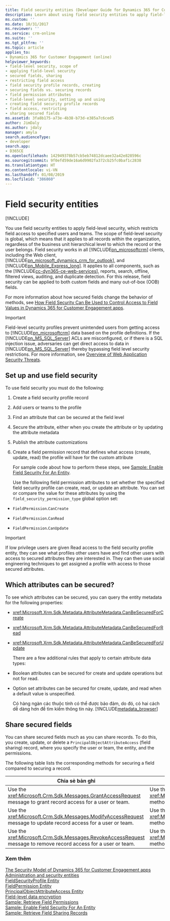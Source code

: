 ```yaml
---
title: Field security entities (Developer Guide for Dynamics 365 for Customer Engagement apps) | MicrosoftDocs
description: Learn about using field security entities to apply field-level security, which restricts field access to specified users and teams.
ms.custom: ''
ms.date: 10/31/2017
ms.reviewer: ''
ms.service: crm-online
ms.suite: ''
ms.tgt_pltfrm: ''
ms.topic: article
applies_to:
- Dynamics 365 for Customer Engagement (online)
helpviewer_keywords:
- field-level security, scope of
- applying field-level security
- secured fields, sharing
- restricting field access
- field security profile records, creating
- securing fields vs. securing records
- field permission attributes
- field-level security, setting up and using
- creating field security profile records
- field access, restricting
- sharing secured fields
ms.assetid: 3fa8b175-a73e-4b38-b73d-e385a7c6ced5
author: JimDaly
ms.author: jdaly
manager: amyla
search.audienceType:
- developer
search.app:
- D365CE
ms.openlocfilehash: 142949378b57cb5eb74812dcaee32a42e828596c
ms.sourcegitcommit: 9f0efd59de16a6d9902fa372cb25fc0baf1c2838
ms.translationtype: HT
ms.contentlocale: vi-VN
ms.lasthandoff: 01/08/2019
ms.locfileid: "386860"
---
```

# <a name="field-security-entities"></a>Field security entities

[!INCLUDE[](../includes/cc_applies_to_update_9_0_0.md)]

You use field security entities to apply field-level security, which restricts field access to specified users and teams. The scope of field-level security is global, which means that it applies to all records within the organization, regardless of the business unit hierarchical level to which the record or the user belongs. Field security works in all [!INCLUDE[pn_microsoftcrm](../includes/pn-microsoftcrm.md)] clients, including the Web client, [!INCLUDE[pn_microsoft_dynamics_crm_for_outlook](../includes/pn-microsoft-dynamics-crm-for-outlook.md)], and [!INCLUDE[pn_Mobile_Express_long](../includes/pn-mobile-express-long.md)]. It applies to all components, such as the [!INCLUDE[cc-dyn365-ce-web-services](../includes/cc-dyn365-ce-web-services.md)], reports, search, offline, filtered views, auditing, and duplicate detection. For this release, field security can be applied to both custom fields and many out-of-box (OOB) fields.  
  
 For more information about how secured fields change the behavior of methods, see [How Field Security Can Be Used to Control Access to Field Values in Dynamics 365 for Customer Engagement apps](security-dev/use-field-security-control-access-field-values.md).  
  
> [!IMPORTANT]
>  Field-level security profiles prevent unintended users from getting access to [!INCLUDE[pn_microsoftcrm](../includes/pn-microsoftcrm.md)] data based on the profile definitions. If the [!INCLUDE[pn_MS_SQL_Server](../includes/pn-ms-sql-server.md)] ACLs are misconfigured, or if there is a SQL injection issue, adversaries can get direct access to data in [!INCLUDE[pn_MS_SQL_Server](../includes/pn-ms-sql-server.md)] thereby bypassing field level security restrictions. For more information, see [Overview of Web Application Security Threats](https://msdn.microsoft.com/library/f13d73y6.aspx).  
  
<a name="bkmk_setup"></a>   
## <a name="set-up-and-use-field-security"></a>Set up and use field security  
 To use field security you must do the following:  
  
1. Create a field security profile record  
  
2. Add users or teams to the profile  
  
3. Find an attribute that can be secured at the field level  
  
4. Secure the attribute, either when you create the attribute or by updating the attribute metadata  
  
5. Publish the attribute customizations  
  
6. Create a field permission record that defines what access (create, update, read) the profile will have for the custom attribute  
  
   For sample code about how to perform these steps, see [Sample: Enable Field Security For An Entity](sample-enable-field-security-entity.md).  
  
   Use the following field permission attributes to set whether the specified field security profile can create, read, or update an attribute. 
   You can set or compare the value for these attributes by using the `field_security_permission_type` global option set:  
  
-   `FieldPermission`.`CanCreate`  
  
-   `FieldPermission`.`CanRead`  
  
-   `FieldPermission`.`CanUpdate`  
  
> [!IMPORTANT]
>  If low privilege users are given Read access to the field security profile entity, they can see what profiles other users have and find other users with access to secured attributes they are interested in. They can then use social engineering techniques to get assigned a profile with access to those secured attributes.  
  
<a name="bkmk_whichattributes"></a>   
## <a name="which-attributes-can-be-secured"></a>Which attributes can be secured?  
 To see which attributes can be secured, you can query the entity metadata for the following properties:  
  
- <xref:Microsoft.Xrm.Sdk.Metadata.AttributeMetadata.CanBeSecuredForCreate>  
  
- <xref:Microsoft.Xrm.Sdk.Metadata.AttributeMetadata.CanBeSecuredForRead>  
  
- <xref:Microsoft.Xrm.Sdk.Metadata.AttributeMetadata.CanBeSecuredForUpdate>  
  
  There are a few additional rules that apply to certain attribute data types:  
  
- Boolean attributes can be secured for create and update operations but not for read.  
  
- Option set attributes can be secured for create, update, and read when a default value is unspecified.  
  
  Có hàng ngàn các thuộc tính có thể được bảo đảm, do đó, có hai cách dễ dàng hơn để tìm kiếm thông tin này. [!INCLUDE[metadata_browser](../includes/metadata-browser.md)]  
  
<a name="bkmk_sharing"></a>   
## <a name="share-secured-fields"></a>Share secured fields  
 You can share secured fields much as you can share records. To do this, you create, update, or delete a `PrincipalObjectAttributeAccess` (field sharing) record, where you specify the user or team, the entity, and the permissions.  
  
 The following table lists the corresponding methods for securing a field compared to securing a record.  
  
|Chia sẻ bản ghi|Field access sharing|  
|--------------------|--------------------------|  
|Use the <xref:Microsoft.Crm.Sdk.Messages.GrantAccessRequest> message to grant record access for a user or team.|Use the <xref:Microsoft.Xrm.Sdk.Messages.CreateRequest> message or the <xref:Microsoft.Xrm.Sdk.IOrganizationService>.<xref:Microsoft.Xrm.Sdk.IOrganizationService.Create*> method to grant secured field access for a user or team.|  
|Use the <xref:Microsoft.Crm.Sdk.Messages.ModifyAccessRequest> message to update record access for a user or team.|Use the <xref:Microsoft.Xrm.Sdk.Messages.UpdateRequest> message or the <xref:Microsoft.Xrm.Sdk.IOrganizationService>.<xref:Microsoft.Xrm.Sdk.IOrganizationService.Update*> method to update secured field access for a user or team.|  
|Use the <xref:Microsoft.Crm.Sdk.Messages.RevokeAccessRequest> message to remove record access for a user or team.|Use the <xref:Microsoft.Xrm.Sdk.Messages.DeleteRequest> message or the <xref:Microsoft.Xrm.Sdk.IOrganizationService>.<xref:Microsoft.Xrm.Sdk.IOrganizationService.Delete*> method to remove secured field access for a user or team.|  
  
### <a name="see-also"></a>Xem thêm  
 [The Security Model of Dynamics 365 for Customer Engagement apps](security-dev/security-model.md)   
 [Administration and security entities](administration-security-entities.md)   
 [FieldSecurityProfile Entity](entities/fieldsecurityprofile.md)   
 [FieldPermission Entity](entities/fieldpermission.md)   
 [PrincipalObjectAttributeAccess Entity](entities/principalobjectattributeaccess.md)   
 [Field-level data encryption](field-level-data-encryption.md)   
 [Sample: Retrieve Field Permissions](sample-retrieve-field-permissions.md)   
 [Sample: Enable Field Security For An Entity](sample-enable-field-security-entity.md)   
 [Sample: Retrieve Field Sharing Records](sample-retrieve-field-sharing-records.md)
